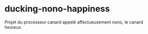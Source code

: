 ducking-nono-happiness
=====================

Projet du processeur canard appelé affectueusement nono, le canard heureux.
